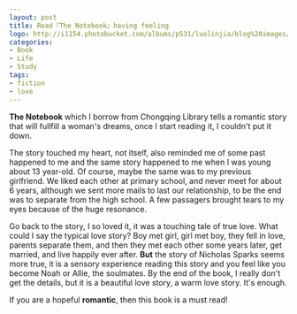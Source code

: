 ```yaml
---
layout: post
title: Read『The Notebook』having feeling
logo: http://i1154.photobucket.com/albums/p531/luolinjia/blog%20images/1217_zpsfbf55d8a.jpg
categories:
- Book
- Life
- Study
tags:
- fiction
- love
---
```


**The Notebook** which I borrow from Chongqing Library tells a romantic story that will fullfill a woman's dreams, once I start reading it, I couldn't put it down.  

The story touched my heart, not itself, also reminded me of some past happened to me and the same story happened to me when I was young about 13 year-old. Of course, maybe the same was to my previous girlfriend. We liked each other at primary school, and never meet for about 6 years, although we sent more mails to last our relationship, to be the end was to separate from the high school. A few passagers brought tears to my eyes because of the huge resonance.  

Go back to the story, I so loved it, it was a touching tale of true love. What could I say the typical love story? Boy met girl, girl met boy, they fell in love, parents separate them, and then they met each other some years later, get married, and live happily ever after. **But** the story of Nicholas Sparks seems more true, it is a sensory experience reading this story and you feel like you become Noah or Allie, the soulmates. By the end of the book, I really don't get the details, but it is a beautiful love story, a warm love story. It's enough.  

If you are a hopeful **romantic**, then this book is a must read!
